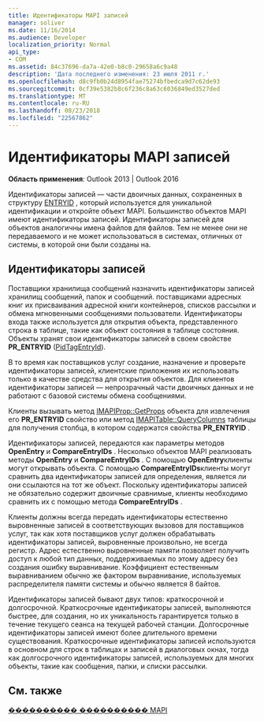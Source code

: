 ```yaml
---
title: Идентификаторы MAPI записей
manager: soliver
ms.date: 11/16/2014
ms.audience: Developer
localization_priority: Normal
api_type:
- COM
ms.assetid: 84c37696-da7a-42e0-b8c0-29658a6c9a48
description: 'Дата последнего изменения: 23 июля 2011 г.'
ms.openlocfilehash: d8c9fb0b24d8954fae75274bfbedca9d7c62de93
ms.sourcegitcommit: 0cf39e5382b8c6f236c8a63c6036849ed3527ded
ms.translationtype: MT
ms.contentlocale: ru-RU
ms.lasthandoff: 08/23/2018
ms.locfileid: "22567862"
---
```

# <a name="mapi-entry-identifiers"></a>Идентификаторы MAPI записей

  
  
**Область применения**: Outlook 2013 | Outlook 2016 
  
Идентификаторы записей — части двоичных данных, сохраненных в структуру [ENTRYID](entryid.md) , который используется для уникальной идентификации и откройте объект MAPI. Большинство объектов MAPI имеют идентификаторы записей. Идентификаторы записей для объектов аналогичны имена файлов для файлов. Тем не менее они не передаваемого и не может использоваться в системах, отличных от системы, в которой они были созданы на. 
  
## <a name="entry-identifiers"></a>Идентификаторы записей

Поставщики хранилища сообщений назначить идентификаторы записей хранилищ сообщений, папок и сообщений. поставщиками адресных книг их присваивания адресной книги контейнеров, списков рассылки и обмена мгновенными сообщениями пользователи. Идентификаторы входа также используется для открытия объекта, представленного строка в таблице, такие как объект состояния в таблице состояния. Объекты хранят свои идентификаторы записей в своем свойстве **PR_ENTRYID** ([PidTagEntryId](pidtagentryid-canonical-property.md)). 
  
В то время как поставщиков услуг создание, назначение и проверьте идентификаторы записей, клиентские приложения их использовать только в качестве средства для открытия объектов. Для клиентов идентификаторы записей — непрозрачный части двоичных данных и не работают с базовой системы обмена сообщениями. 
  
Клиенты вызывать метод [IMAPIProp::GetProps](imapiprop-getprops.md) объекта для извлечения его **PR_ENTRYID** свойство или метод [IMAPITable::QueryColumns](imapitable-querycolumns.md) таблицы для получения столбца, в котором содержатся свойства **PR_ENTRYID** . 
  
Идентификаторы записей, передаются как параметры методов **OpenEntry** и **CompareEntryIDs** . Несколько объектов MAPI реализовать методы **OpenEntry** и **CompareEntryIDs** . С помощью **OpenEntry**клиенты могут открывать объекта. С помощью **CompareEntryIDs**клиенты могут сравнить два идентификаторы записей для определения, является ли они ссылаются на тот же объект. Поскольку идентификаторы записей не обязательно содержит двоичные сравнимые, клиенты необходимо сравнить их с помощью метода **CompareEntryIDs** . 
  
Клиенты должны всегда передать идентификаторы естественно выровненные записей в соответствующих вызовов для поставщиков услуг, так как хотя поставщиков услуг должен обрабатывать идентификаторы записей, выровненные произвольно, не всегда регистр. Адрес естественно выровненные памяти позволяет получить доступ к любой тип данных, поддерживаемых по этому адресу без создания ошибку выравнивание. Коэффициент естественным выравниванием обычно же фактором выравнивание, используемых распределителя памяти системы и обычно является 8 байтов.
  
Идентификаторы записей бывают двух типов: краткосрочной и долгосрочной. Краткосрочные идентификаторы записей, выполняются быстрее, для создания, но их уникальность гарантируется только в течение текущего сеанса на текущей рабочей станции. Долгосрочные идентификаторы записей имеют более длительного времени существования. Краткосрочные идентификаторы записей используются в основном для строк в таблицах и записей в диалоговых окнах, тогда как долгосрочного идентификаторы записей, используемых для многих объекты, такие как сообщения, папки, и списки рассылки.
  
## <a name="see-also"></a>См. также



[���������� ���������� MAPI](mapi-application-development.md)

